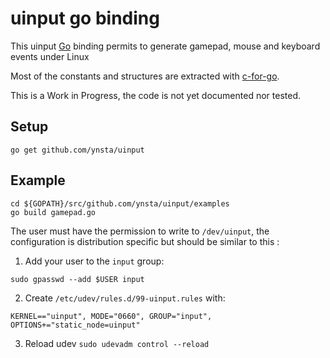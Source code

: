 # uinput go binding

This uinput [Go](https://golang.org/) binding permits to generate gamepad, mouse and keyboard events under Linux

Most of the constants and structures are extracted with [c-for-go](https://github.com/xlab/c-for-go).

This is a Work in Progress, the code is not yet documented nor tested.

## Setup

```
go get github.com/ynsta/uinput
```

## Example

```
cd ${GOPATH}/src/github.com/ynsta/uinput/examples
go build gamepad.go
```

The user must have the permission to write to `/dev/uinput`, the configuration is distribution specific but should be similar to this :

1. Add your user to the `input` group:
```
sudo gpasswd --add $USER input
```
2. Create `/etc/udev/rules.d/99-uinput.rules` with:

```
KERNEL=="uinput", MODE="0660", GROUP="input", OPTIONS+="static_node=uinput"
```

3. Reload udev `sudo udevadm control --reload`
